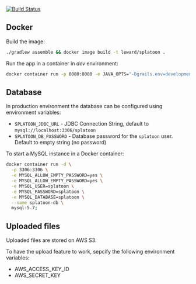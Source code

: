 [![Build Status](https://travis-ci.org/Leward/splatoon.svg?branch=master)](https://travis-ci.org/Leward/splatoon)

## Docker

Build the image:
```bash
./gradlew assemble && docker image build -t leward/splatoon .
```

Run the app in a container in *dev* environment:
```bash
docker container run -p 8080:8080 -e JAVA_OPTS="-Dgrails.env=development" leward/splatoon
```

## Database 

In production environment the database can be configured using environment variables:

* `SPLATOON_JDBC_URL` - JDBC Connection String, default to `mysql://localhost:3306/splatoon`
* `SPLATOON_DB_PASSWORD` - Database password for the `splatoon` user. Default to empty string (no password)

To start a MySQL instance in a Docker container: 
```bash
docker container run -d \
  -p 3306:3306 \
  -e MYSQL_ALLOW_EMPTY_PASSWORD=yes \
  -e MYSQL_ALLOW_EMPTY_PASSWORD=yes \
  -e MYSQL_USER=splatoon \
  -e MYSQL_PASSWORD=splatoon \
  -e MYSQL_DATABASE=splatoon \
  --name splatoon-db \
  mysql:5.7;
```

## Uploaded files

Uploaded files are stored on AWS S3.
 
To have the upload feature to work, sepcify the following environment variables: 
* AWS_ACCESS_KEY_ID
* AWS_SECRET_KEY